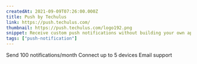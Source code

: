 ```yaml
---
createdAt: 2021-09-09T07:26:00.000Z
title: Push by Techulus
link: https://push.techulus.com/
thumbnail: https://push.techulus.com/logo192.png
snippet: Receive custom push notifications without building your own app!
tags: ["push-notification"]
---
```

Send 100 notifications/month
Connect up to 5 devices
Email support
